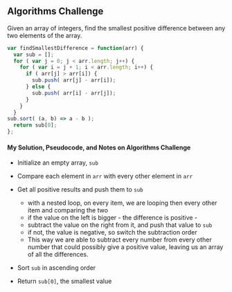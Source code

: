## Algorithms Challenge
Given an array of integers, find the smallest positive difference between any two elements of the array.

```js
var findSmallestDifference = function(arr) {
  var sub = [];
  for ( var j = 0; j < arr.length; j++) {
    for ( var i = j + 1; i < arr.length; i++) {
      if ( arr[j] > arr[i]) {
        sub.push( arr[j] - arr[i]);
      } else {
        sub.push( arr[i] - arr[j]);
      } 
    } 
  }
sub.sort( (a, b) => a - b );
  return sub[0];
};  
```


#### My Solution, Pseudocode, and Notes on Algorithms Challenge

* Initialize an empty array, `sub`
* Compare each element in `arr` with every other element in `arr`
* Get all positive results and push them to `sub`
  - with a nested loop, on every item, we are looping then every other item and comparing the two 
  - if the value on the left is bigger - the difference is positive - 
  - subtract the value on the right from it, and push that value to `sub`
  - if not, the value is negative, so switch the subtraction order
  - This way we are able to subtract every number from every other number that could possibly give a positive value, leaving us an array of all the differences. 

* Sort `sub` in ascending order
* Return `sub[0]`, the smallest value
